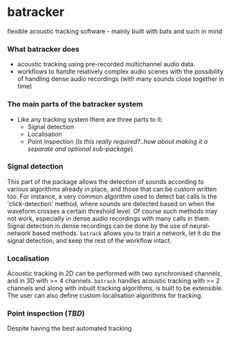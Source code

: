 # batracker
flexible acoustic tracking software - mainly built with bats and such in mind


### What batracker does 

- acoustic tracking using pre-recorded multichannel audio data.
- workflows to handle relatively complex audio scenes with the possibility of handling dense audio recordings (with many sounds close together in time)


### The main parts of the batracker system

- Like any tracking system there are three parts to it:
    - Signal detection
    - Localisation
    - Point inspection (*Is this really required?..how about making it a separate and optional sub-package*)

### Signal detection 
This part of the package allows the detection of sounds according to various algorithms already in place, and those that can be custom written too. 
For instance, a very common algorithm used to detect bat calls is the 'click-detection' method, where sounds are detected based on when the waveform 
crosses a certain threshold level. Of course such methods may not work, especially in dense audio recordings with many calls in them. Signal detection in 
dense recordings can be done by the use of neural-network based methods. ```batrack``` allows you to train a network, let it do the signal detection, and keep
the rest of the workflow intact. 

### Localisation 
Acoustic tracking in 2D can be performed with two synchronised channels, and in 3D with >= 4 channels. ```batrack``` handles acoustic tracking with >= 2 channels and along with inbuilt tracking algorithms, is built to be extensible. The user can also define custom localisation algorithms for tracking.

### Point inspection (*TBD*)
Despite having the best automated tracking
